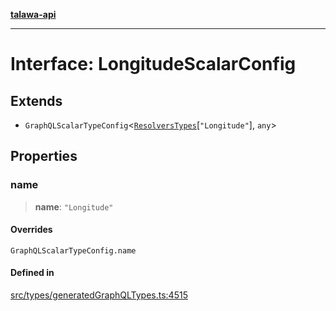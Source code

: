 [**talawa-api**](../../../README.md)

***

# Interface: LongitudeScalarConfig

## Extends

- `GraphQLScalarTypeConfig`\<[`ResolversTypes`](../type-aliases/ResolversTypes.md)\[`"Longitude"`\], `any`\>

## Properties

### name

> **name**: `"Longitude"`

#### Overrides

`GraphQLScalarTypeConfig.name`

#### Defined in

[src/types/generatedGraphQLTypes.ts:4515](https://github.com/Suyash878/talawa-api/blob/e4413cec641a837926071678fed3c7f67234e31e/src/types/generatedGraphQLTypes.ts#L4515)
